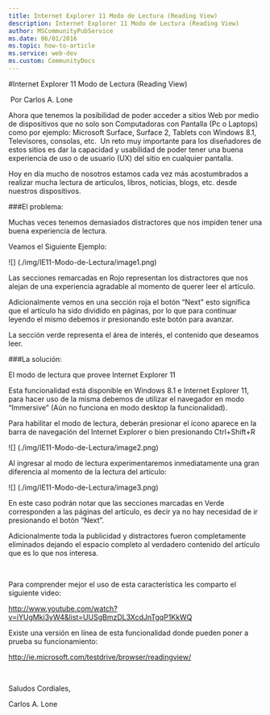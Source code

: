 ```yaml
---
title: Internet Explorer 11 Modo de Lectura (Reading View)
description: Internet Explorer 11 Modo de Lectura (Reading View)
author: MSCommunityPubService
ms.date: 06/01/2016
ms.topic: how-to-article
ms.service: web-dev
ms.custom: CommunityDocs
---
```







#Internet Explorer 11 Modo de Lectura (Reading View)

 Por Carlos A. Lone

Ahora que tenemos la posibilidad de poder acceder a sitios Web por medio
de dispositivos que no solo son Computadoras con Pantalla (Pc o Laptops)
como por ejemplo: Microsoft Surface, Surface 2, Tablets con Windows
8.1,  Televisores, consolas, etc.  Un reto muy importante para los
diseñadores de estos sitios es dar la capacidad y usabilidad de poder
tener una buena experiencia de uso o de usuario (UX) del sitio en
cualquier pantalla.

Hoy en día mucho de nosotros estamos cada vez más acostumbrados a
realizar mucha lectura de artículos, libros, noticias, blogs, etc. desde
nuestros dispositivos. 

###El problema: 


Muchas veces tenemos demasiados distractores que nos impiden tener una
buena experiencia de lectura.

Veamos el Siguiente Ejemplo:

![] (./img/IE11-Modo-de-Lectura/image1.png)

Las secciones remarcadas en Rojo representan los distractores que nos
alejan de una experiencia agradable al momento de querer leer el
artículo.

Adicionalmente vemos en una sección roja el botón “Next” esto significa
que el artículo ha sido dividido en páginas, por lo que para continuar
leyendo el mismo debemos ir presionando este botón para avanzar.

La sección verde representa el área de interés, el contenido que
deseamos leer.

###La solución: 


El modo de lectura que provee Internet Explorer 11

Esta funcionalidad está disponible en Windows 8.1 e Internet Explorer
11, para hacer uso de la misma debemos de utilizar el navegador en modo
“Immersive” (Aún no funciona en modo desktop la funcionalidad).

Para habilitar el modo de lectura, deberán presionar el ícono aparece en
la barra de navegación del Internet Explorer o bien presionando
Ctrl+Shift+R

![] (./img/IE11-Modo-de-Lectura/image2.png)

Al ingresar al modo de lectura experimentaremos inmediatamente una gran
diferencia al momento de la lectura del artículo:

![] (./img/IE11-Modo-de-Lectura/image3.png)

En este caso podrán notar que las secciones marcadas en Verde
corresponden a las páginas del artículo, es decir ya no hay necesidad de
ir presionando el botón “Next”.

Adicionalmente toda la publicidad y distractores fueron completamente
eliminados dejando el espacio completo al verdadero contenido del
artículo que es lo que nos interesa.

 

Para comprender mejor el uso de esta característica les comparto el
siguiente video:

<http://www.youtube.com/watch?v=iYUgMki3yW4&list=UUSgBmzDL3XcdJnTgqP1KkWQ>

Existe una versión en línea de esta funcionalidad donde pueden poner a
prueba su funcionamiento:

<http://ie.microsoft.com/testdrive/browser/readingview/>

 

Saludos Cordiales,

Carlos A. Lone



